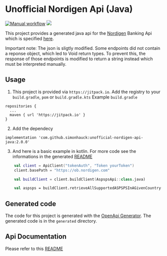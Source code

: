 # Unofficial Nordigen Api (Java)
[![Manual workflow](https://github.com/simonhauck/unofficial-nordigen-api-java/actions/workflows/manual.yml/badge.svg)](https://github.com/simonhauck/unofficial-nordigen-api-java/actions/workflows/manual.yml)
[![](https://jitpack.io/v/simonhauck/unofficial-nordigen-api-java.svg)](https://jitpack.io/#simonhauck/unofficial-nordigen-api-java)


This project provides a generated java api for
the [Nordigen](https://nordigen.com/en/account_information_documenation/api-documention/overview/) Banking Api which is
specified [here](https://ob.nordigen.com/api/swagger.json).

Important note:
The json is sligtly modified. Some endpoints did not contain a reponse object, which led to Void return types. To prevent this, the response of those endpoints is modified to return a string instead which must be interpreted manually.

## Usage
1. This project is provided via `https://jitpack.io`. Add the registry to your `build.gradle`, `pom` or `build.gradle.kts`
Example `build.gradle`
````shell
repositories {
  ...
  maven { url 'https://jitpack.io' }
}
````
2. Add the dependecy
````shell
implementation 'com.github.simonhauck:unofficial-nordigen-api-java:2.0.0' 
````

3. And here is a basic example in kotlin. For more code see the informations in the generated [README](https://github.com/simonhauck/unofficial-nordigen-api-java/blob/master/generated/README.md)
````kotlin
    val client = ApiClient("tokenAuth", "Token yourToken")
    client.basePath = "https://ob.nordigen.com"

    val buildClient = client.buildClient(AspspsApi::class.java)

    val aspsps = buildClient.retrieveAllSupportedASPSPSInAGivenCountry("")
````

## Generated code

The code for this project is generated with the [OpenApi Generator](https://github.com/OpenAPITools/openapi-generator).
The generated code is in the ``generated`` directory.

## Api Documentation

Please refer to
this [README](https://github.com/simonhauck/unofficial-nordigen-api-java/blob/master/generated/README.md)

